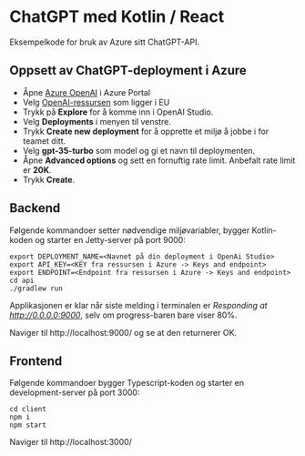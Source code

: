 # ChatGPT med Kotlin / React

Eksempelkode for bruk av Azure sitt ChatGPT-API.

## Oppsett av ChatGPT-deployment i Azure

- Åpne [Azure OpenAI](https://portal.azure.com/#view/Microsoft_Azure_ProjectOxford/CognitiveServicesHub/~/OpenAI) i Azure Portal
- Velg [OpenAI-ressursen](https://portal.azure.com/#@oslokommune.onmicrosoft.com/resource/subscriptions/1935e788-aece-4955-8c43-bad4bf16912a/resourceGroups/West-EU-RG/providers/Microsoft.CognitiveServices/accounts/openai-test-for-hackathon-research-EU/overview) som ligger i EU
- Trykk på **Explore** for å komme inn i OpenAI Studio.
- Velg **Deployments** i menyen til venstre.
- Trykk **Create new deployment** for å opprette et miljø å jobbe i for teamet ditt.
- Velg **gpt-35-turbo** som model og gi et navn til deploymenten.
- Åpne **Advanced options** og sett en fornuftig rate limit. Anbefalt rate limit er **20K**.
- Trykk **Create**.

## Backend

Følgende kommandoer setter nødvendige miljøvariabler, bygger Kotlin-koden og starter en Jetty-server på port 9000:

```
export DEPLOYMENT_NAME=<Navnet på din deployment i OpenAi Studio>
export API_KEY=<KEY fra ressursen i Azure -> Keys and endpoint>
export ENDPOINT=<Endpoint fra ressursen i Azure -> Keys and endpoint>
cd api
./gradlew run
```

Applikasjonen er klar når siste melding i terminalen er _Responding at http://0.0.0.0:9000_, selv om progress-baren bare viser 80%.

Naviger til http://localhost:9000/ og se at den returnerer OK.

## Frontend

Følgende kommandoer bygger Typescript-koden og starter en development-server på port 3000:

```
cd client
npm i
npm start
```

Naviger til http://localhost:3000/

